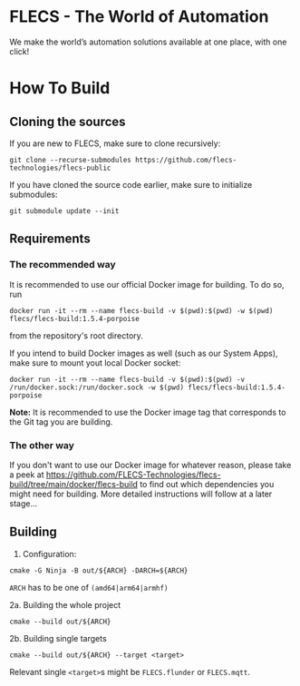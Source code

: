 # FLECS - The World of Automation
We make the world’s automation solutions available at one place, with one click!  

# How To Build
## Cloning the sources
If you are new to FLECS, make sure to clone recursively:
```
git clone --recurse-submodules https://github.com/flecs-technologies/flecs-public
```

If you have cloned the source code earlier, make sure to initialize submodules:
```
git submodule update --init
```

## Requirements
### The recommended way
It is recommended to use our official Docker image for building. To do so, run
```
docker run -it --rm --name flecs-build -v $(pwd):$(pwd) -w $(pwd) flecs/flecs-build:1.5.4-porpoise
```

from the repository's root directory.

If you intend to build Docker images as well (such as our System Apps), make sure to mount yout local Docker socket:
```
docker run -it --rm --name flecs-build -v $(pwd):$(pwd) -v /run/docker.sock:/run/docker.sock -w $(pwd) flecs/flecs-build:1.5.4-porpoise
```

**Note:** It is recommended to use the Docker image tag that corresponds to the Git tag you are building.

### The other way
If you don't want to use our Docker image for whatever reason, please take a peek at https://github.com/FLECS-Technologies/flecs-build/tree/main/docker/flecs-build to find out which dependencies you might need for building. More detailed instructions will follow at a later stage...

## Building
1. Configuration:
```
cmake -G Ninja -B out/${ARCH} -DARCH=${ARCH}
```
`ARCH` has to be one of `(amd64|arm64|armhf)`

2a. Building the whole project
```
cmake --build out/${ARCH}
```

2b. Building single targets
```
cmake --build out/${ARCH} --target <target>
```

Relevant single `<target>`s might be `FLECS.flunder` or `FLECS.mqtt`.

